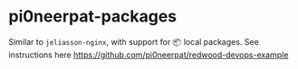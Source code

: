 # pi0neerpat-packages

Similar to `jeliasson-nginx`, with support for 📦 local packages. See instructions here https://github.com/pi0neerpat/redwood-devops-example

